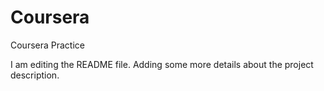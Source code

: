 # Coursera
Coursera Practice

I am editing the README file. Adding some more details about the project
description.

